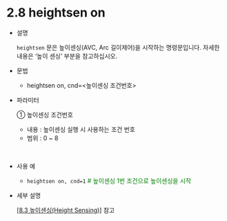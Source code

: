 ﻿# 2.8 heightsen on

- 설명 
  
    ```heightsen``` 문은 높이센싱(AVC, Arc 길이제어)을 시작하는 명령문입니다.
자세한 내용은 ‘높이 센싱’ 부분을 참고하십시오.


- 문법
  
    - heightsen on, cnd=<높이센싱 조건번호>

- 파라미터
  
   ① 높이센싱 조건번호
     - 내용 : 높이센싱 실행 시 사용하는 조건 번호
     - 범위 : 0 ~ 8
      
</br>  

- 사용 예
  
   - ```heightsen on, cnd=1```  <span style="color: green"># 높이센싱 1번 조건으로 높이센싱을 시작</span>


- 세부 설명
  
  [[8.3 높이센싱(Height Sensing)]](../8_Application_function/3_Height_sensing/README.md) 참고